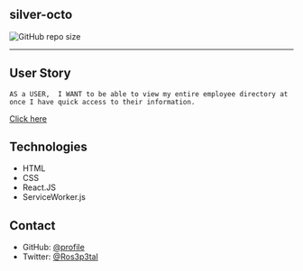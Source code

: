 ## silver-octo 
![GitHub repo size](https://img.shields.io/github/repo-size/Kathleen-Y/silver-octo?logo=github)
<hr >

## User Story
`AS a USER, 
I WANT to be able to view my entire employee directory
at once I have quick access to their information.
`

[Click here](https://kathleen-y.github.io/silver-octo/)

## Technologies
- HTML
- CSS
- React.JS 
- ServiceWorker.js

## Contact
* GitHub: [@profile](https://github.com/Kathleen-Y)
* Twitter: [@Ros3p3tal](https://twitter.com/Ros3p3tal)
